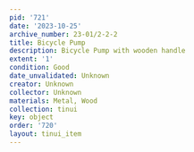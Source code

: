 ```yaml
---
pid: '721'
date: '2023-10-25'
archive_number: 23-01/2-2-2
title: Bicycle Pump
description: Bicycle Pump with wooden handle
extent: '1'
condition: Good
date_unvalidated: Unknown
creator: Unknown
collector: Unknown
materials: Metal, Wood
collection: tinui
key: object
order: '720'
layout: tinui_item
---
```

